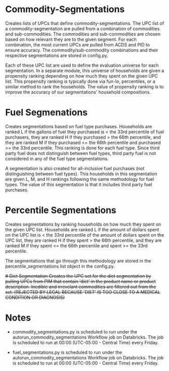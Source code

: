 # Commodity-Segmentations
Creates lists of UPCs that define commodity-segmentations. The UPC list of a commodity-segmentation are pulled from a combination of commodities and sub-commodities. The commodities and sub-commodities are chosen based on how relevant they are to the given segment. For each combination, the most current UPCs are pulled from ACDS and PID to ensure accuracy. The commodity/sub-commodity combinations and their respective segmentations are stored in config.py.

Each of these UPC list are used to define the evaluation universe for each segmentation. In a separate module, this universe of households are given a propensity ranking depending on how much they spent on the given UPC list. This propensity ranking is typically done via fun-lo, percentiles, or a similar method to rank the households. The value of propensity ranking is to improve the accuracy of our segmentations' household compositions.

# Fuel Segmenations
Creates segmentations based on fuel type purchases. Households are ranked L if the gallons of fuel they purchased is < the 33rd percentile of fuel purchasers, they are ranked H if they purchased > the 66th percentile, and they are ranked M if they purchased <= the 66th percentile and purchased >= the 33rd percentile. This ranking is done for each fuel type. Since third party fuel does not distinguish between fuel types, third party fuel is not considered in any of the fuel type segmentations.

A segmentation is also created for all-inclusive fuel purchases (not distinguishing between fuel types). This households in this segmentation are given L, M, and H rankings following the same methodology for fuel types. The value of this segmentation is that it includes third party fuel purchases.

# Percentile Segmentations
Creates segmentations by ranking households on how much they spent on the given UPC list. Households are ranked L if the amount of dollars spent on the UPC list is < the 33rd percentile of the amount of dollars spent on the UPC list, they are ranked H if they spent > the 66th percentile, and they are ranked M if they spent <= the 66th percentile and spent >= the 33rd percentile.

The segmentations that go through this methodology are stored in the percentile_segmentations list object in the config.py.

~~# Diet Segmentation
Creates the UPC set for the diet segmentation by pulling UPCs from PIM that contain 'diet' in the product name or product description. Inedible and irrevelant commodities are filtered out from the set. (REJECTED BY LEGAL BECAUSE 'DIET' IS TOO CLOSE TO A MEDICAL CONDITION OR DIAGNOSIS)~~

# Notes
* commodity_segmentations.py is scheduled to run under the autorun_commodity_segmentations Workflow job on Databricks. The job is scheduled to run at 00:00 (UTC-05:00 - Central Time) every Friday.

* fuel_segmentations.py is scheduled to run under the autorun_commodity_segmentations Workflow job on Databricks. The job is scheduled to run at 00:00 (UTC-05:00 - Central Time) every Friday.
